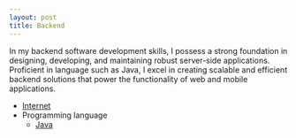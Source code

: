 ```yaml
---
layout: post
title: Backend
---
```


In my backend software development skills, I possess a strong foundation in designing, developing, and maintaining robust server-side applications. Proficient in language such as Java, I excel in creating scalable and efficient backend solutions that power the functionality of web and mobile applications.

- [Internet](internet)
- Programming language
  - [Java](../java_developer/java-developer)

[project-two-pc-communication]:https://youtu.be/3ivOQGk-8V0  